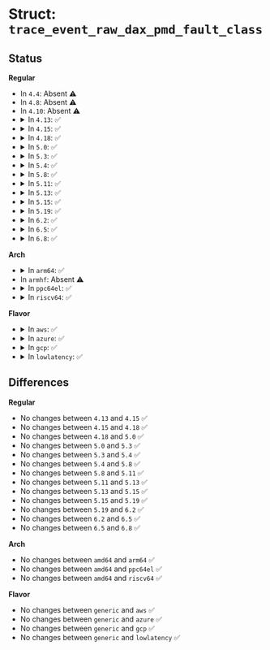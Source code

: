 # Struct: <code>trace_event_raw_dax_pmd_fault_class</code>

## Status
<b>Regular</b>
<ul>
<li>
In <code>4.4</code>: Absent ⚠️
</li>
<li>
In <code>4.8</code>: Absent ⚠️
</li>
<li>
In <code>4.10</code>: Absent ⚠️
</li>
<li>
<details>
<summary>In <code>4.13</code>: ✅</summary>

```c
struct trace_event_raw_dax_pmd_fault_class {
    struct trace_entry ent;
    long unsigned int ino;
    long unsigned int vm_start;
    long unsigned int vm_end;
    long unsigned int vm_flags;
    long unsigned int address;
    long unsigned int pgoff;
    long unsigned int max_pgoff;
    dev_t dev;
    unsigned int flags;
    int result;
    char __data[0];
};
```
</details>
</li>
<li>
<details>
<summary>In <code>4.15</code>: ✅</summary>

```c
struct trace_event_raw_dax_pmd_fault_class {
    struct trace_entry ent;
    long unsigned int ino;
    long unsigned int vm_start;
    long unsigned int vm_end;
    long unsigned int vm_flags;
    long unsigned int address;
    long unsigned int pgoff;
    long unsigned int max_pgoff;
    dev_t dev;
    unsigned int flags;
    int result;
    char __data[0];
};
```
</details>
</li>
<li>
<details>
<summary>In <code>4.18</code>: ✅</summary>

```c
struct trace_event_raw_dax_pmd_fault_class {
    struct trace_entry ent;
    long unsigned int ino;
    long unsigned int vm_start;
    long unsigned int vm_end;
    long unsigned int vm_flags;
    long unsigned int address;
    long unsigned int pgoff;
    long unsigned int max_pgoff;
    dev_t dev;
    unsigned int flags;
    int result;
    char __data[0];
};
```
</details>
</li>
<li>
<details>
<summary>In <code>5.0</code>: ✅</summary>

```c
struct trace_event_raw_dax_pmd_fault_class {
    struct trace_entry ent;
    long unsigned int ino;
    long unsigned int vm_start;
    long unsigned int vm_end;
    long unsigned int vm_flags;
    long unsigned int address;
    long unsigned int pgoff;
    long unsigned int max_pgoff;
    dev_t dev;
    unsigned int flags;
    int result;
    char __data[0];
};
```
</details>
</li>
<li>
<details>
<summary>In <code>5.3</code>: ✅</summary>

```c
struct trace_event_raw_dax_pmd_fault_class {
    struct trace_entry ent;
    long unsigned int ino;
    long unsigned int vm_start;
    long unsigned int vm_end;
    long unsigned int vm_flags;
    long unsigned int address;
    long unsigned int pgoff;
    long unsigned int max_pgoff;
    dev_t dev;
    unsigned int flags;
    int result;
    char __data[0];
};
```
</details>
</li>
<li>
<details>
<summary>In <code>5.4</code>: ✅</summary>

```c
struct trace_event_raw_dax_pmd_fault_class {
    struct trace_entry ent;
    long unsigned int ino;
    long unsigned int vm_start;
    long unsigned int vm_end;
    long unsigned int vm_flags;
    long unsigned int address;
    long unsigned int pgoff;
    long unsigned int max_pgoff;
    dev_t dev;
    unsigned int flags;
    int result;
    char __data[0];
};
```
</details>
</li>
<li>
<details>
<summary>In <code>5.8</code>: ✅</summary>

```c
struct trace_event_raw_dax_pmd_fault_class {
    struct trace_entry ent;
    long unsigned int ino;
    long unsigned int vm_start;
    long unsigned int vm_end;
    long unsigned int vm_flags;
    long unsigned int address;
    long unsigned int pgoff;
    long unsigned int max_pgoff;
    dev_t dev;
    unsigned int flags;
    int result;
    char __data[0];
};
```
</details>
</li>
<li>
<details>
<summary>In <code>5.11</code>: ✅</summary>

```c
struct trace_event_raw_dax_pmd_fault_class {
    struct trace_entry ent;
    long unsigned int ino;
    long unsigned int vm_start;
    long unsigned int vm_end;
    long unsigned int vm_flags;
    long unsigned int address;
    long unsigned int pgoff;
    long unsigned int max_pgoff;
    dev_t dev;
    unsigned int flags;
    int result;
    char __data[0];
};
```
</details>
</li>
<li>
<details>
<summary>In <code>5.13</code>: ✅</summary>

```c
struct trace_event_raw_dax_pmd_fault_class {
    struct trace_entry ent;
    long unsigned int ino;
    long unsigned int vm_start;
    long unsigned int vm_end;
    long unsigned int vm_flags;
    long unsigned int address;
    long unsigned int pgoff;
    long unsigned int max_pgoff;
    dev_t dev;
    unsigned int flags;
    int result;
    char __data[0];
};
```
</details>
</li>
<li>
<details>
<summary>In <code>5.15</code>: ✅</summary>

```c
struct trace_event_raw_dax_pmd_fault_class {
    struct trace_entry ent;
    long unsigned int ino;
    long unsigned int vm_start;
    long unsigned int vm_end;
    long unsigned int vm_flags;
    long unsigned int address;
    long unsigned int pgoff;
    long unsigned int max_pgoff;
    dev_t dev;
    unsigned int flags;
    int result;
    char __data[0];
};
```
</details>
</li>
<li>
<details>
<summary>In <code>5.19</code>: ✅</summary>

```c
struct trace_event_raw_dax_pmd_fault_class {
    struct trace_entry ent;
    long unsigned int ino;
    long unsigned int vm_start;
    long unsigned int vm_end;
    long unsigned int vm_flags;
    long unsigned int address;
    long unsigned int pgoff;
    long unsigned int max_pgoff;
    dev_t dev;
    unsigned int flags;
    int result;
    char __data[0];
};
```
</details>
</li>
<li>
<details>
<summary>In <code>6.2</code>: ✅</summary>

```c
struct trace_event_raw_dax_pmd_fault_class {
    struct trace_entry ent;
    long unsigned int ino;
    long unsigned int vm_start;
    long unsigned int vm_end;
    long unsigned int vm_flags;
    long unsigned int address;
    long unsigned int pgoff;
    long unsigned int max_pgoff;
    dev_t dev;
    unsigned int flags;
    int result;
    char __data[0];
};
```
</details>
</li>
<li>
<details>
<summary>In <code>6.5</code>: ✅</summary>

```c
struct trace_event_raw_dax_pmd_fault_class {
    struct trace_entry ent;
    long unsigned int ino;
    long unsigned int vm_start;
    long unsigned int vm_end;
    long unsigned int vm_flags;
    long unsigned int address;
    long unsigned int pgoff;
    long unsigned int max_pgoff;
    dev_t dev;
    unsigned int flags;
    int result;
    char __data[0];
};
```
</details>
</li>
<li>
<details>
<summary>In <code>6.8</code>: ✅</summary>

```c
struct trace_event_raw_dax_pmd_fault_class {
    struct trace_entry ent;
    long unsigned int ino;
    long unsigned int vm_start;
    long unsigned int vm_end;
    long unsigned int vm_flags;
    long unsigned int address;
    long unsigned int pgoff;
    long unsigned int max_pgoff;
    dev_t dev;
    unsigned int flags;
    int result;
    char __data[0];
};
```
</details>
</li>
</ul>
<b>Arch</b>
<ul>
<li>
<details>
<summary>In <code>arm64</code>: ✅</summary>

```c
struct trace_event_raw_dax_pmd_fault_class {
    struct trace_entry ent;
    long unsigned int ino;
    long unsigned int vm_start;
    long unsigned int vm_end;
    long unsigned int vm_flags;
    long unsigned int address;
    long unsigned int pgoff;
    long unsigned int max_pgoff;
    dev_t dev;
    unsigned int flags;
    int result;
    char __data[0];
};
```
</details>
</li>
<li>
In <code>armhf</code>: Absent ⚠️
</li>
<li>
<details>
<summary>In <code>ppc64el</code>: ✅</summary>

```c
struct trace_event_raw_dax_pmd_fault_class {
    struct trace_entry ent;
    long unsigned int ino;
    long unsigned int vm_start;
    long unsigned int vm_end;
    long unsigned int vm_flags;
    long unsigned int address;
    long unsigned int pgoff;
    long unsigned int max_pgoff;
    dev_t dev;
    unsigned int flags;
    int result;
    char __data[0];
};
```
</details>
</li>
<li>
<details>
<summary>In <code>riscv64</code>: ✅</summary>

```c
struct trace_event_raw_dax_pmd_fault_class {
    struct trace_entry ent;
    long unsigned int ino;
    long unsigned int vm_start;
    long unsigned int vm_end;
    long unsigned int vm_flags;
    long unsigned int address;
    long unsigned int pgoff;
    long unsigned int max_pgoff;
    dev_t dev;
    unsigned int flags;
    int result;
    char __data[0];
};
```
</details>
</li>
</ul>
<b>Flavor</b>
<ul>
<li>
<details>
<summary>In <code>aws</code>: ✅</summary>

```c
struct trace_event_raw_dax_pmd_fault_class {
    struct trace_entry ent;
    long unsigned int ino;
    long unsigned int vm_start;
    long unsigned int vm_end;
    long unsigned int vm_flags;
    long unsigned int address;
    long unsigned int pgoff;
    long unsigned int max_pgoff;
    dev_t dev;
    unsigned int flags;
    int result;
    char __data[0];
};
```
</details>
</li>
<li>
<details>
<summary>In <code>azure</code>: ✅</summary>

```c
struct trace_event_raw_dax_pmd_fault_class {
    struct trace_entry ent;
    long unsigned int ino;
    long unsigned int vm_start;
    long unsigned int vm_end;
    long unsigned int vm_flags;
    long unsigned int address;
    long unsigned int pgoff;
    long unsigned int max_pgoff;
    dev_t dev;
    unsigned int flags;
    int result;
    char __data[0];
};
```
</details>
</li>
<li>
<details>
<summary>In <code>gcp</code>: ✅</summary>

```c
struct trace_event_raw_dax_pmd_fault_class {
    struct trace_entry ent;
    long unsigned int ino;
    long unsigned int vm_start;
    long unsigned int vm_end;
    long unsigned int vm_flags;
    long unsigned int address;
    long unsigned int pgoff;
    long unsigned int max_pgoff;
    dev_t dev;
    unsigned int flags;
    int result;
    char __data[0];
};
```
</details>
</li>
<li>
<details>
<summary>In <code>lowlatency</code>: ✅</summary>

```c
struct trace_event_raw_dax_pmd_fault_class {
    struct trace_entry ent;
    long unsigned int ino;
    long unsigned int vm_start;
    long unsigned int vm_end;
    long unsigned int vm_flags;
    long unsigned int address;
    long unsigned int pgoff;
    long unsigned int max_pgoff;
    dev_t dev;
    unsigned int flags;
    int result;
    char __data[0];
};
```
</details>
</li>
</ul>

## Differences
<b>Regular</b>
<ul>
<li>
No changes between <code>4.13</code> and <code>4.15</code> ✅
</li>
<li>
No changes between <code>4.15</code> and <code>4.18</code> ✅
</li>
<li>
No changes between <code>4.18</code> and <code>5.0</code> ✅
</li>
<li>
No changes between <code>5.0</code> and <code>5.3</code> ✅
</li>
<li>
No changes between <code>5.3</code> and <code>5.4</code> ✅
</li>
<li>
No changes between <code>5.4</code> and <code>5.8</code> ✅
</li>
<li>
No changes between <code>5.8</code> and <code>5.11</code> ✅
</li>
<li>
No changes between <code>5.11</code> and <code>5.13</code> ✅
</li>
<li>
No changes between <code>5.13</code> and <code>5.15</code> ✅
</li>
<li>
No changes between <code>5.15</code> and <code>5.19</code> ✅
</li>
<li>
No changes between <code>5.19</code> and <code>6.2</code> ✅
</li>
<li>
No changes between <code>6.2</code> and <code>6.5</code> ✅
</li>
<li>
No changes between <code>6.5</code> and <code>6.8</code> ✅
</li>
</ul>
<b>Arch</b>
<ul>
<li>
No changes between <code>amd64</code> and <code>arm64</code> ✅
</li>
<li>
No changes between <code>amd64</code> and <code>ppc64el</code> ✅
</li>
<li>
No changes between <code>amd64</code> and <code>riscv64</code> ✅
</li>
</ul>
<b>Flavor</b>
<ul>
<li>
No changes between <code>generic</code> and <code>aws</code> ✅
</li>
<li>
No changes between <code>generic</code> and <code>azure</code> ✅
</li>
<li>
No changes between <code>generic</code> and <code>gcp</code> ✅
</li>
<li>
No changes between <code>generic</code> and <code>lowlatency</code> ✅
</li>
</ul>
